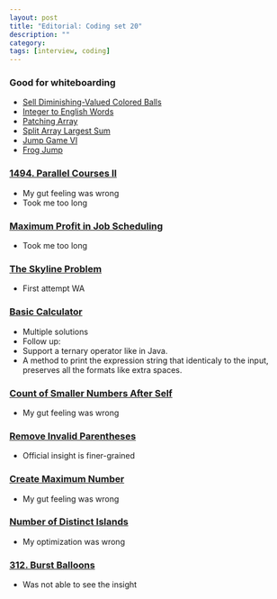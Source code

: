 ```yaml
---
layout: post
title: "Editorial: Coding set 20" 
description: ""
category: 
tags: [interview, coding]
--- 
```


### Good for whiteboarding
* [Sell Diminishing-Valued Colored Balls](https://leetcode.com/submissions/detail/418259385/)
* [Integer to English Words](https://leetcode.com/submissions/detail/421384152/)
* [Patching Array](https://leetcode.com/submissions/detail/423845641/)
* [Split Array Largest Sum](https://leetcode.com/submissions/detail/424481446/)
* [Jump Game VI](https://leetcode.com/submissions/detail/432709102/)
* [Frog Jump](https://leetcode.com/submissions/detail/433503877/)

### [1494. Parallel Courses II](https://leetcode.com/submissions/detail/433925587/)
* My gut feeling was wrong
* Took me too long

### [Maximum Profit in Job Scheduling](https://leetcode.com/submissions/detail/432758949/)
* Took me too long

### [The Skyline Problem](https://leetcode.com/submissions/detail/420438950/)
* First attempt WA

### [Basic Calculator](https://leetcode.com/submissions/detail/421171770/)
* Multiple solutions
* Follow up:
 * Support a ternary operator like in Java.
 * A method to print the expression string that identicaly to the input, preserves all the formats like extra spaces. 

### [Count of Smaller Numbers After Self](https://leetcode.com/submissions/detail/421476128/)
* My gut feeling was wrong

### [Remove Invalid Parentheses](https://leetcode.com/submissions/detail/421855381/)
* Official insight is finer-grained

### [Create Maximum Number](https://leetcode.com/submissions/detail/423839955/)
* My gut feeling was wrong

### [Number of Distinct Islands](https://leetcode.com/submissions/detail/429693515/)
* My optimization was wrong

### [312. Burst Balloons](https://leetcode.com/submissions/detail/424478447/)
* Was not able to see the insight
